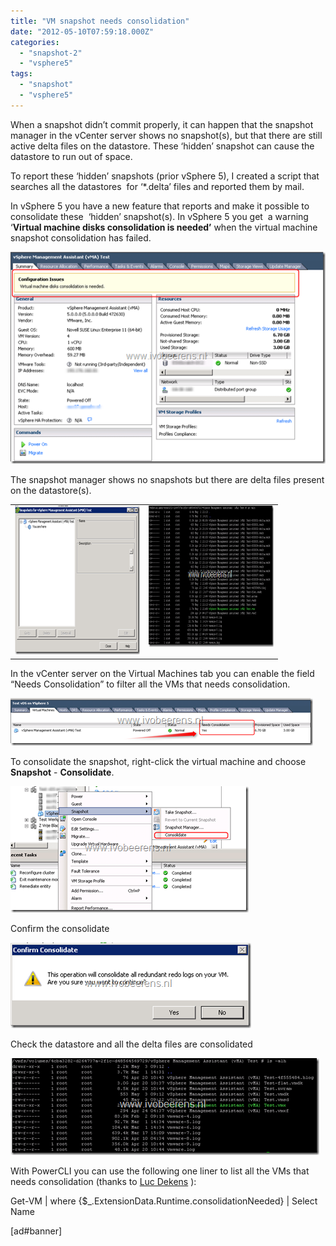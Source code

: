 ```yaml
---
title: "VM snapshot needs consolidation"
date: "2012-05-10T07:59:18.000Z"
categories: 
  - "snapshot-2"
  - "vsphere5"
tags: 
  - "snapshot"
  - "vsphere5"
---
```


When a snapshot didn’t commit properly, it can happen that the snapshot manager in the vCenter server shows no snapshot(s), but that there are still active delta files on the datastore. These ‘hidden’ snapshot can cause the datastore to run out of space.

To report these ‘hidden’ snapshots (prior vSphere 5), I created a script that searches all the datastores  for ‘\*.delta’ files and reported them by mail.  

In vSphere 5 you have a new feature that reports and make it possible to consolidate these  ‘hidden’ snapshot(s). In vSphere 5 you get  a warning ‘**Virtual machine disks consolidation is needed’** when the virtual machine snapshot consolidation has failed.

[![image](images/image8_thumb.png "image")](https://www.ivobeerens.nl/wp-content/uploads/2012/05/image81.png)

The snapshot manager shows no snapshots but there are delta files present on the datastore(s).

<table border="0" cellspacing="0" cellpadding="2" width="400"><tbody><tr><td valign="top" width="200"><a href="https://www.ivobeerens.nl/wp-content/uploads/2012/05/image9.png"><img style="background-image: none; border-right-width: 0px; padding-left: 0px; padding-right: 0px; display: inline; border-top-width: 0px; border-bottom-width: 0px; border-left-width: 0px; padding-top: 0px" title="image" border="0" alt="image" src="images/image_thumb9.png" width="293" height="238"></a></td><td valign="top" width="200"><a href="https://www.ivobeerens.nl/wp-content/uploads/2012/05/image10.png"><img style="background-image: none; border-right-width: 0px; padding-left: 0px; padding-right: 0px; display: inline; border-top-width: 0px; border-bottom-width: 0px; border-left-width: 0px; padding-top: 0px" title="image" border="0" alt="image" src="images/image_thumb10.png" width="392" height="226"></a></td></tr></tbody></table>

In the vCenter server on the Virtual Machines tab you can enable the field “Needs Consolidation” to filter all the VMs that needs consolidation.

[![image](images/image12_thumb.png "image")](https://www.ivobeerens.nl/wp-content/uploads/2012/05/image12.png)

To consolidate the snapshot, right-click the virtual machine and choose **Snapshot** \- **Consolidate**.

[![image](images/image20_thumb.png "image")](https://www.ivobeerens.nl/wp-content/uploads/2012/05/image20.png)

Confirm the consolidate

[![image](images/image24_thumb.png "image")](https://www.ivobeerens.nl/wp-content/uploads/2012/05/image24.png)

Check the datastore and all the delta files are consolidated

[![image](images/image27_thumb.png "image")](https://www.ivobeerens.nl/wp-content/uploads/2012/05/image27.png)

With PowerCLI you can use the following one liner to list all the VMs that needs consolidation (thanks to [Luc Dekens](http://www.lucd.info/) ):

Get-VM | where {$\_.ExtensionData.Runtime.consolidationNeeded} | Select Name 

\[ad#banner\]
